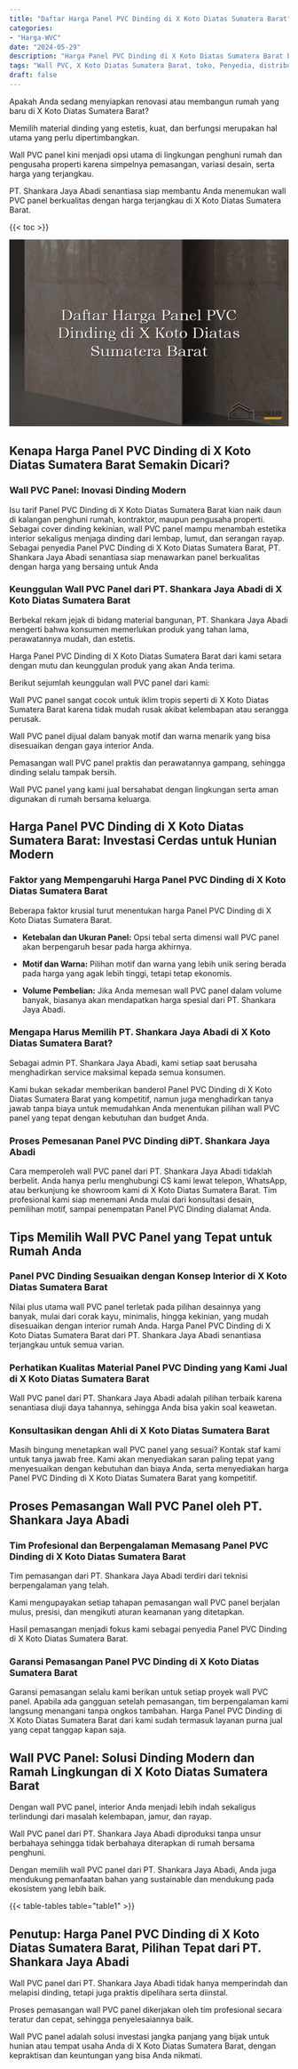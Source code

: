 ```yaml
---
title: "Daftar Harga Panel PVC Dinding di X Koto Diatas Sumatera Barat"
categories: 
- "Harga-WVC"
date: "2024-05-29"
description: "Harga Panel PVC Dinding di X Koto Diatas Sumatera Barat bagi rumah, office, dan toko. Produk terbaik, variasi motif, variasi warna modern, beserta jasa penempatan dikerjakan oleh tenaga ahli ahli dan kepastian resmi!|Layanan penjualan Panel PVC Dinding di X Koto Diatas Sumatera Barat untuk keperluan tempat tinggal, office, atau toko, beserta panel berkualitas dan instalasi oleh tim ahli dan jaminan resmi.|Alternatif Panel PVC Dinding di X Koto Diatas Sumatera Barat yang terpercaya untuk tempat tinggal, office, serta toko, bersama panel berkualitas dan pemasangan dikerjakan oleh teknisi ahli dan jaminan resmi.|Penyediaan Panel PVC Dinding di X Koto Diatas Sumatera Barat bagi rumah, kantor, serta toko, dengan panel terbaik dan pemasangan oleh tim berpengalaman, lengkap dengan kepastian resmi.}"
tags: "Wall PVC, X Koto Diatas Sumatera Barat, toko, Penyedia, distributor"
draft: false
---
```


Apakah Anda sedang menyiapkan renovasi atau membangun rumah yang baru di X Koto Diatas Sumatera Barat?

Memilih material dinding yang estetis, kuat, dan berfungsi merupakan hal utama yang perlu dipertimbangkan.

Wall PVC panel kini menjadi opsi utama di lingkungan penghuni rumah dan pengusaha properti karena simpelnya pemasangan, variasi desain, serta harga yang terjangkau.

PT. Shankara Jaya Abadi senantiasa siap membantu Anda menemukan wall PVC panel berkualitas dengan harga terjangkau di X Koto Diatas Sumatera Barat.

{{< toc >}}

![Daftar Harga Panel PVC Dinding di X Koto Diatas Sumatera Barat](/images/Harga-WVC/Daftar-Harga-Panel-PVC-Dinding-di-X-Koto-Diatas-Sumatera-Barat.png)


## Kenapa Harga Panel PVC Dinding di X Koto Diatas Sumatera Barat Semakin Dicari?

### Wall PVC Panel: Inovasi Dinding Modern

Isu tarif Panel PVC Dinding di X Koto Diatas Sumatera Barat kian naik daun di kalangan penghuni rumah, kontraktor, maupun pengusaha properti. Sebagai cover dinding kekinian, wall PVC panel mampu menambah estetika interior sekaligus menjaga dinding dari lembap, lumut, dan serangan rayap. Sebagai penyedia Panel PVC Dinding di X Koto Diatas Sumatera Barat, PT. Shankara Jaya Abadi senantiasa siap menawarkan panel berkualitas dengan harga yang bersaing untuk Anda

### Keunggulan Wall PVC Panel dari PT. Shankara Jaya Abadi di X Koto Diatas Sumatera Barat

Berbekal rekam jejak di bidang material bangunan, PT. Shankara Jaya Abadi mengerti bahwa konsumen memerlukan produk yang tahan lama, perawatannya mudah, dan estetis.

Harga Panel PVC Dinding di X Koto Diatas Sumatera Barat dari kami setara dengan mutu dan keunggulan produk yang akan Anda terima.

Berikut sejumlah keunggulan wall PVC panel dari kami:

Wall PVC panel sangat cocok untuk iklim tropis seperti di X Koto Diatas Sumatera Barat karena tidak mudah rusak akibat kelembapan atau serangga perusak.

Wall PVC panel dijual dalam banyak motif dan warna menarik yang bisa disesuaikan dengan gaya interior Anda.

Pemasangan wall PVC panel praktis dan perawatannya gampang, sehingga dinding selalu tampak bersih.

Wall PVC panel yang kami jual bersahabat dengan lingkungan serta aman digunakan di rumah bersama keluarga.

## Harga Panel PVC Dinding di X Koto Diatas Sumatera Barat: Investasi Cerdas untuk Hunian Modern

### Faktor yang Mempengaruhi Harga Panel PVC Dinding di X Koto Diatas Sumatera Barat

Beberapa faktor krusial turut menentukan harga Panel PVC Dinding di X Koto Diatas Sumatera Barat.

- **Ketebalan dan Ukuran Panel:** Opsi tebal serta dimensi wall PVC panel akan berpengaruh besar pada harga akhirnya.

- **Motif dan Warna:** Pilihan motif dan warna yang lebih unik sering berada pada harga yang agak lebih tinggi, tetapi tetap ekonomis.

- **Volume Pembelian:** Jika Anda memesan wall PVC panel dalam volume banyak, biasanya akan mendapatkan harga spesial dari PT. Shankara Jaya Abadi.

### Mengapa Harus Memilih PT. Shankara Jaya Abadi di X Koto Diatas Sumatera Barat?

Sebagai admin PT. Shankara Jaya Abadi, kami setiap saat berusaha menghadirkan service maksimal kepada semua konsumen.

Kami bukan sekadar memberikan banderol Panel PVC Dinding di X Koto Diatas Sumatera Barat yang kompetitif, namun juga menghadirkan tanya jawab tanpa biaya untuk memudahkan Anda menentukan pilihan wall PVC panel yang tepat dengan kebutuhan dan budget Anda.

### Proses Pemesanan Panel PVC Dinding diPT. Shankara Jaya Abadi

Cara memperoleh wall PVC panel dari PT. Shankara Jaya Abadi tidaklah berbelit. Anda hanya perlu menghubungi CS kami lewat telepon, WhatsApp, atau berkunjung ke showroom kami di X Koto Diatas Sumatera Barat. Tim profesional kami siap menemani Anda mulai dari konsultasi desain, pemilihan motif, sampai penempatan Panel PVC Dinding dialamat Anda.

## Tips Memilih Wall PVC Panel yang Tepat untuk Rumah Anda

### Panel PVC Dinding Sesuaikan dengan Konsep Interior di X Koto Diatas Sumatera Barat

Nilai plus utama wall PVC panel terletak pada pilihan desainnya yang banyak, mulai dari corak kayu, minimalis, hingga kekinian, yang mudah disesuaikan dengan interior rumah Anda. Harga Panel PVC Dinding di X Koto Diatas Sumatera Barat dari PT. Shankara Jaya Abadi senantiasa terjangkau untuk semua varian.

### Perhatikan Kualitas Material Panel PVC Dinding yang Kami Jual di X Koto Diatas Sumatera Barat

Wall PVC panel dari PT. Shankara Jaya Abadi adalah pilihan terbaik karena senantiasa diuji daya tahannya, sehingga Anda bisa yakin soal keawetan.

### Konsultasikan dengan Ahli di X Koto Diatas Sumatera Barat

Masih bingung menetapkan wall PVC panel yang sesuai? Kontak staf kami untuk tanya jawab free. Kami akan menyediakan saran paling tepat yang menyesuaikan dengan kebutuhan dan biaya Anda, serta menyediakan harga Panel PVC Dinding di X Koto Diatas Sumatera Barat yang kompetitif.

## Proses Pemasangan Wall PVC Panel oleh PT. Shankara Jaya Abadi

### Tim Profesional dan Berpengalaman Memasang Panel PVC Dinding di X Koto Diatas Sumatera Barat

Tim pemasangan dari PT. Shankara Jaya Abadi terdiri dari teknisi berpengalaman yang telah.

Kami mengupayakan setiap tahapan pemasangan wall PVC panel berjalan mulus, presisi, dan mengikuti aturan keamanan yang ditetapkan.

Hasil pemasangan menjadi fokus kami sebagai penyedia Panel PVC Dinding di X Koto Diatas Sumatera Barat.

### Garansi Pemasangan Panel PVC Dinding di X Koto Diatas Sumatera Barat

Garansi pemasangan selalu kami berikan untuk setiap proyek wall PVC panel. Apabila ada gangguan setelah pemasangan, tim berpengalaman kami langsung menangani tanpa ongkos tambahan. Harga Panel PVC Dinding di X Koto Diatas Sumatera Barat dari kami sudah termasuk layanan purna jual yang cepat tanggap kapan saja.

## Wall PVC Panel: Solusi Dinding Modern dan Ramah Lingkungan di X Koto Diatas Sumatera Barat

Dengan wall PVC panel, interior Anda menjadi lebih indah sekaligus terlindungi dari masalah kelembapan, jamur, dan rayap.

Wall PVC panel dari PT. Shankara Jaya Abadi diproduksi tanpa unsur berbahaya sehingga tidak berbahaya diterapkan di rumah bersama penghuni.

Dengan memilih wall PVC panel dari PT. Shankara Jaya Abadi, Anda juga mendukung pemanfaatan bahan yang sustainable dan mendukung pada ekosistem yang lebih baik.

{{< table-tables table="table1" >}}

## Penutup: Harga Panel PVC Dinding di X Koto Diatas Sumatera Barat, Pilihan Tepat dari PT. Shankara Jaya Abadi

Wall PVC panel dari PT. Shankara Jaya Abadi tidak hanya memperindah dan melapisi dinding, tetapi juga praktis dipelihara serta diinstal.

Proses pemasangan wall PVC panel dikerjakan oleh tim profesional secara teratur dan cepat, sehingga penyelesaiannya baik.

Wall PVC panel adalah solusi investasi jangka panjang yang bijak untuk hunian atau tempat usaha Anda di X Koto Diatas Sumatera Barat, dengan kepraktisan dan keuntungan yang bisa Anda nikmati.